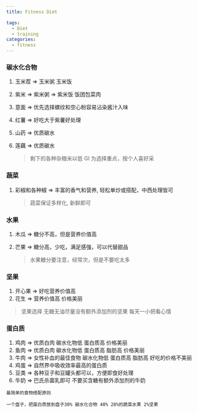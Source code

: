 ```yaml
---
title: Fitness Diet

tags:
  - Diet
  - training
categories:
  - fitness
---
```


### 碳水化合物

1. 玉米茬 => 玉米粥 玉米饭

2. 紫米 => 紫米粥 => 紫米饭 饭团包菜肉

3. 意面 => 优先选择螺纹和空心粉容易沾染酱汁入味

4. 红薯 => 好吃大于紫薯好处理

5. 山药 => 优质碳水

6. 莲藕 => 优质碳水

   > 剩下的各种杂粮米以低 GI 为选择重点，按个人喜好采

### 蔬菜

1.  彩椒和各种椒 => 丰富的香气和营养, 轻松单炒或搭配，中西处理皆可

    > 蔬菜保证多样化, 新鲜即可

### 水果

1. 木瓜 => 糖分不高，但是营养价值高

2. 芒果 => 糖分高，少吃，满足感强，可以代替甜品

   > 水果糖分要注意，经常次，但是不要吃太多

### 坚果

1.  开心果 => 好吃营养价值高
2.  花生 => 营养价值高 价格美丽

> 坚果选择 无糖无油尽量没有额外添加剂的坚果 每天一小把看心情

### 蛋白质

1. 鸡肉 => 优质白肉 碳水化物低 蛋白质高 价格美丽
2. 鱼肉 => 优质白肉 碳水化物低 蛋白质高 脂肪高 价格美丽
3. 牛肉 => 女性补血的最佳食物 碳水化物低 蛋白质高 脂肪高 好吃的价格不美丽
4. 鸡蛋 => 自然界中吸收效率最高的蛋白质
5. 豆类 => 各种豆子和豆罐头都可以，方便即食好处理
6. 牛奶 => 巴氏杀菌乳即可 不要买含糖有额外添加剂的牛奶

```
最简单的食物搭配原则

一个盘子，把蛋白质放到盘子30% 碳水化合物 40% 28%的蔬菜水果 2%坚果
```
